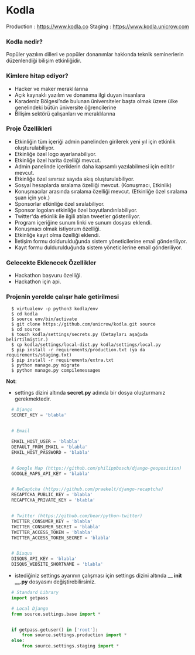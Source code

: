 # Kodla

Production : https://www.kodla.co
Staging    : https://www.kodla.unicrow.com


### Kodla nedir?
Popüler yazılım dilleri ve popüler donanımlar hakkında teknik seminerlerin düzenlendiği bilişim etkinliğidir.


### Kimlere hitap ediyor?
* Hacker ve maker meraklılarına
* Açık kaynaklı yazılım ve donanıma ilgi duyan insanlara
* Karadeniz Bölgesi’nde bulunan üniversiteler başta olmak üzere ülke genelindeki bütün üniversite öğrencilerine
* Bilişim sektörü çalışanları ve meraklılarına


### Proje Özellikleri
* Etkinliğin tüm içeriği admin panelinden girilerek yeni yıl için etkinlik oluşturulabiliyor.
* Etkinliğe özel logo ayarlanabiliyor.
* Etkinliğe özel harita özelliği mevcut.
* Admin panelinde içeriklerin daha kapsamlı yazılabilmesi için editör mevcut.
* Etkinliğe özel sınırsız sayıda akış oluşturulabiliyor.
* Sosyal hesaplarda sıralama özelliği mevcut. (Konuşmacı, Etkinlik)
* Konuşmacılar arasında sıralama özelliği mevcut. (Etkinliğe özel sıralama şuan için yok.)
* Sponsorlar etkinliğe özel sıralabiliyor.
* Sponsor logoları etkinliğe özel boyutlandırılabiliyor.
* Twitter'da etkinlik ile ilgili atılan tweetler gösteriliyor.
* Program içeriğine sunum linki ve sunum dosyası eklendi.
* Konuşmacı olmak istiyorum özelliği.
* Etkinliğe kayıt olma özelliği eklendi.
* İletişim formu doldurulduğunda sistem yöneticilerine email gönderiliyor.
* Kayıt formu duldurulduğunda sistem yöneticilerine email gönderiliyor.


### Gelecekte Eklenecek Özellikler
* Hackathon başvuru özelliği.
* Hackathon için api.


### Projenin yerelde çalışır hale getirilmesi
```
  $ virtualenv -p python3 kodla/env
  $ cd kodla
  $ source env/bin/activate
  $ git clone https://github.com/unicrow/kodla.git source
  $ cd source
  $ touch kodla/settings/secrets.py (Detayları aşağıda belirtilmiştir.)
  $ cp kodla/settings/local-dist.py kodla/settings/local.py
  $ pip install -r requirements/production.txt (ya da requirements/staging.txt)
  $ pip install -r requirements/extra.txt
  $ python manage.py migrate
  $ python manage.py compilemessages
```

**Not**:
* settings dizini altında **secret.py** adında bir dosya oluşturmanız gerekmektedir.
```python
  # Django
  SECRET_KEY = 'blabla'


  # Email

  EMAIL_HOST_USER = 'blabla'
  DEFAULT_FROM_EMAIL = 'blabla'
  EMAIL_HOST_PASSWORD = 'blabla'


  # Google Map (https://github.com/philippbosch/django-geoposition)
  GOOGLE_MAPS_API_KEY = 'blabla'


  # ReCaptcha (https://github.com/praekelt/django-recaptcha)
  RECAPTCHA_PUBLIC_KEY = 'blabla'
  RECAPTCHA_PRIVATE_KEY = 'blabla'


  # Twitter (https://github.com/bear/python-twitter)
  TWITTER_CONSUMER_KEY = 'blabla'
  TWITTER_CONSUMER_SECRET = 'blabla'
  TWITTER_ACCESS_TOKEN = 'blabla'
  TWITTER_ACCESS_TOKEN_SECRET = 'blabla'


  # Disqus
  DISQUS_API_KEY = 'blabla'
  DISQUS_WEBSITE_SHORTNAME = 'blabla'
```

* istediğiniz settings ayarının çalışması için settings dizini altında **__ init __.py** dosyasını değiştirebilirsiniz.
```python
  # Standard Library
  import getpass

  # Local Django
  from source.settings.base import *


  if getpass.getuser() in ['root']:
      from source.settings.production import *
  else:
      from source.settings.staging import *
```
